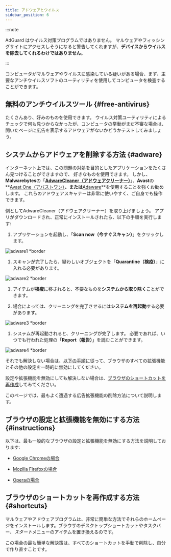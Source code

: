```yaml
---
title: アドウェアとウイルス
sidebar_position: 6
---
```


:::note

AdGuard はウイルス対策プログラムではありません。 マルウェアやフィッシングサイトにアクセスしそうになると警告してくれますが、**デバイスからウイルスを除去してくれるわけではありません**。

:::

コンピュータがマルウェアやウイルスに感染している疑いがある場合、まず、主要なアンチウイルスソフトのユーティリティを使用してコンピュータを検査することができます。

## 無料のアンチウイルスツール {#free-antivirus}

たくさんあり、好みのものを使用できます。 ウイルス対策ユーティリティによるチェックで何も見つからなかったが、コンピュータの挙動がまだ不審な場合は、開いたページに広告を表示するアドウェアがないかどうかテストしてみましょう。

## システムからアドウェアを削除する方法 {#adware}

インターネット上では、この問題の対処を目的としたアプリケーションをたくさん見つけることができますので、 好きなものを使用できます。 しかし、**Malwarebytes**の「**[AdwareCleaner（アドウェアクリーナー）](https://www.malwarebytes.com/adwcleaner)**」、**Avast**の**[Avast One（アバストワン）](https://www.avast.com/c-adware-removal-tool)**、または**[Adaware](https://www.adaware.com)**を使用することを強くお勧めします。 これらのアドウェアスキャナーは非常に使いやすく、ご自身でも操作できます。

例としてAdwareCleaner（アドウェアクリーナー）を取り上げましょう。 アプリがダウンロードされ、正常にインストールされたら、以下の手順を実行します:

1. アプリケーションを起動し、「**Scan now（今すぐスキャン）**」をクリックします。

![adware1 *border](https://cdn.adtidy.org/content/Kb/ad_blocker/guides/adware1.png)

1. スキャンが完了したら、疑わしいオブジェクトを「**Quarantine（検疫）**」に入れる必要があります。

![adware2 *border](https://cdn.adtidy.org/content/Kb/ad_blocker/guides/adware2.png)

1. アイテムが**検疫**に移されると、不要なものを**システムから取り除く**ことができます。

1. 場合によっては、クリーニングを完了させるには**システムを再起動**する必要があります。

![adware3 *border](https://cdn.adtidy.org/content/Kb/ad_blocker/guides/adware3.png)

1. システムが再起動されると、クリーニングが完了します。 必要であれば、いつでも行われた処理の「**Report（報告）**」を読むことができます。

![adware4 *border](https://cdn.adtidy.org/content/Kb/ad_blocker/guides/adware4.png)

それでも解決しない場合は、[以下の手順](#instructions)に従って、ブラウザのすべての拡張機能とその他の設定を一時的に無効にしてください。

設定や拡張機能を無効にしても解決しない場合は、[ブラウザのショートカットを再作成](#shortcuts)してみてください。

このページでは、最もよく遭遇する広告拡張機能の削除方法について説明します。

## ブラウザの設定と拡張機能を無効にする方法 {#instructions}

以下は、最も一般的なブラウザの設定と拡張機能を無効にする方法を説明しております:

- [Google Chromeの場合](https://support.google.com/chrome/answer/187443?hl=ja)

- [Mozilla Firefoxの場合](https://support.mozilla.org/ja/kb/disable-or-remove-add-ons)

- [Operaの場合](https://help.opera.com/en/latest/customization/#extensions)

## ブラウザのショートカットを再作成する方法 {#shortcuts}

マルウェアやアドウェアプログラムは、非常に簡単な方法でそれらのホームページをインストールします。ブラウザのデスクトップショートカットやタスクバー、*スタート*メニューのアイテムを置き換えるのです。

この場合の最も簡単な解決策は、すべてのショートカットを手動で削除し、自分で作り直すことです。
